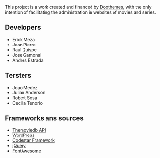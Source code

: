 This project is a work created and financed by [Doothemes](https://doothemes.com), with the only intention of facilitating the administration in websites of movies and series.

## Developers
* Erick Meza
* Jean Pierre
* Raul Quispe
* Jose Gamonal
* Andres Estrada

## Tersters
* Joao Medez
* Julian Anderson
* Robert Sosa
* Cecilia Tenorio

## Frameworks ans sources
* [Themoviedb API](https://www.themoviedb.org/documentation/api)
* [WordPress](https://github.com/WordPress/WordPress)
* [Codestar Framework](https://github.com/Codestar/codestar-framework)
* [jQuery](https://jquery.com/)
* [FontAwesome](https://fontawesome.com/)

